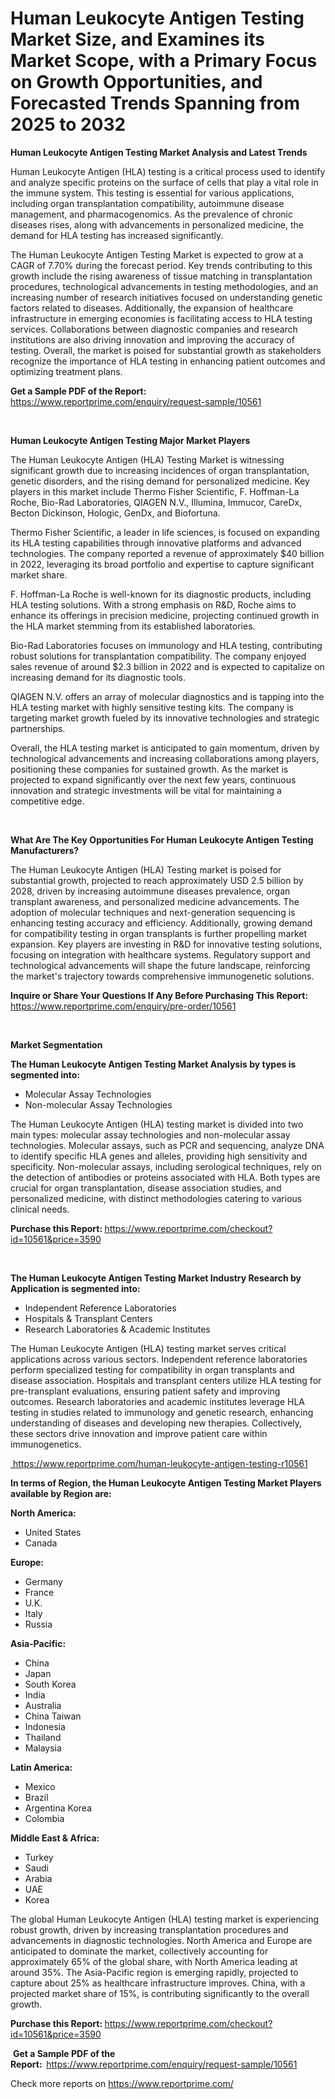 <p><h1>Human Leukocyte Antigen Testing Market Size, and Examines its Market Scope, with a Primary Focus on Growth Opportunities, and Forecasted Trends Spanning from 2025 to 2032</h1></p><p><strong>Human Leukocyte Antigen Testing Market Analysis and Latest Trends</strong></p>
<p><p>Human Leukocyte Antigen (HLA) testing is a critical process used to identify and analyze specific proteins on the surface of cells that play a vital role in the immune system. This testing is essential for various applications, including organ transplantation compatibility, autoimmune disease management, and pharmacogenomics. As the prevalence of chronic diseases rises, along with advancements in personalized medicine, the demand for HLA testing has increased significantly.</p><p>The Human Leukocyte Antigen Testing Market is expected to grow at a CAGR of 7.70% during the forecast period. Key trends contributing to this growth include the rising awareness of tissue matching in transplantation procedures, technological advancements in testing methodologies, and an increasing number of research initiatives focused on understanding genetic factors related to diseases. Additionally, the expansion of healthcare infrastructure in emerging economies is facilitating access to HLA testing services. Collaborations between diagnostic companies and research institutions are also driving innovation and improving the accuracy of testing. Overall, the market is poised for substantial growth as stakeholders recognize the importance of HLA testing in enhancing patient outcomes and optimizing treatment plans.</p></p>
<p><strong>Get a Sample PDF of the Report:&nbsp;</strong> <a href="https://www.reportprime.com/enquiry/request-sample/10561?utm_campaign=3566&utm_medium=2&utm_source=Github&utm_content=ia&utm_term=20032025&utm_id=human-leukocyte-antigen-testing">https://www.reportprime.com/enquiry/request-sample/10561</a></p>
<p>&nbsp;</p>
<p><strong>Human Leukocyte Antigen Testing Major Market Players</strong></p>
<p><p>The Human Leukocyte Antigen (HLA) Testing Market is witnessing significant growth due to increasing incidences of organ transplantation, genetic disorders, and the rising demand for personalized medicine. Key players in this market include Thermo Fisher Scientific, F. Hoffman-La Roche, Bio-Rad Laboratories, QIAGEN N.V., Illumina, Immucor, CareDx, Becton Dickinson, Hologic, GenDx, and Biofortuna. </p><p>Thermo Fisher Scientific, a leader in life sciences, is focused on expanding its HLA testing capabilities through innovative platforms and advanced technologies. The company reported a revenue of approximately $40 billion in 2022, leveraging its broad portfolio and expertise to capture significant market share.</p><p>F. Hoffman-La Roche is well-known for its diagnostic products, including HLA testing solutions. With a strong emphasis on R&D, Roche aims to enhance its offerings in precision medicine, projecting continued growth in the HLA market stemming from its established laboratories.</p><p>Bio-Rad Laboratories focuses on immunology and HLA testing, contributing robust solutions for transplantation compatibility. The company enjoyed sales revenue of around $2.3 billion in 2022 and is expected to capitalize on increasing demand for its diagnostic tools.</p><p>QIAGEN N.V. offers an array of molecular diagnostics and is tapping into the HLA testing market with highly sensitive testing kits. The company is targeting market growth fueled by its innovative technologies and strategic partnerships.</p><p>Overall, the HLA testing market is anticipated to gain momentum, driven by technological advancements and increasing collaborations among players, positioning these companies for sustained growth. As the market is projected to expand significantly over the next few years, continuous innovation and strategic investments will be vital for maintaining a competitive edge.</p></p>
<p>&nbsp;</p>
<p><strong>What Are The Key Opportunities For Human Leukocyte Antigen Testing Manufacturers?</strong></p>
<p><p>The Human Leukocyte Antigen (HLA) Testing market is poised for substantial growth, projected to reach approximately USD 2.5 billion by 2028, driven by increasing autoimmune diseases prevalence, organ transplant awareness, and personalized medicine advancements. The adoption of molecular techniques and next-generation sequencing is enhancing testing accuracy and efficiency. Additionally, growing demand for compatibility testing in organ transplants is further propelling market expansion. Key players are investing in R&D for innovative testing solutions, focusing on integration with healthcare systems. Regulatory support and technological advancements will shape the future landscape, reinforcing the market's trajectory towards comprehensive immunogenetic solutions.</p></p>
<p><strong>Inquire or Share Your Questions If Any Before Purchasing This Report:</strong> <a href="https://www.reportprime.com/enquiry/pre-order/10561?utm_campaign=3566&utm_medium=2&utm_source=Github&utm_content=ia&utm_term=20032025&utm_id=human-leukocyte-antigen-testing">https://www.reportprime.com/enquiry/pre-order/10561</a></p>
<p>&nbsp;</p>
<p><strong>Market Segmentation</strong></p>
<p><strong>The Human Leukocyte Antigen Testing Market Analysis by types is segmented into:</strong></p>
<p><ul><li>Molecular Assay Technologies</li><li>Non-molecular Assay Technologies</li></ul></p>
<p><p>The Human Leukocyte Antigen (HLA) testing market is divided into two main types: molecular assay technologies and non-molecular assay technologies. Molecular assays, such as PCR and sequencing, analyze DNA to identify specific HLA genes and alleles, providing high sensitivity and specificity. Non-molecular assays, including serological techniques, rely on the detection of antibodies or proteins associated with HLA. Both types are crucial for organ transplantation, disease association studies, and personalized medicine, with distinct methodologies catering to various clinical needs.</p></p>
<p><strong>Purchase this Report:&nbsp;</strong><a href="https://www.reportprime.com/checkout?id=10561&price=3590&utm_campaign=3566&utm_medium=2&utm_source=Github&utm_content=ia&utm_term=20032025&utm_id=human-leukocyte-antigen-testing">https://www.reportprime.com/checkout?id=10561&price=3590</a></p>
<p>&nbsp;</p>
<p><strong>The Human Leukocyte Antigen Testing Market Industry Research by Application is segmented into:</strong></p>
<p><ul><li>Independent Reference Laboratories</li><li>Hospitals & Transplant Centers</li><li>Research Laboratories & Academic Institutes</li></ul></p>
<p><p>The Human Leukocyte Antigen (HLA) testing market serves critical applications across various sectors. Independent reference laboratories perform specialized testing for compatibility in organ transplants and disease association. Hospitals and transplant centers utilize HLA testing for pre-transplant evaluations, ensuring patient safety and improving outcomes. Research laboratories and academic institutes leverage HLA testing in studies related to immunology and genetic research, enhancing understanding of diseases and developing new therapies. Collectively, these sectors drive innovation and improve patient care within immunogenetics.</p></p>
<p><a href="https://www.reportprime.com/human-leukocyte-antigen-testing-r10561?utm_campaign=3566&utm_medium=2&utm_source=Github&utm_content=ia&utm_term=20032025&utm_id=human-leukocyte-antigen-testing">&nbsp;https://www.reportprime.com/human-leukocyte-antigen-testing-r10561</a></p>
<p><strong>In terms of Region, the Human Leukocyte Antigen Testing Market Players available by Region are:</strong></p>
<p>
    <p> <strong> North America: </strong>
        <ul>
            <li>United States</li>
            <li>Canada</li>
        </ul>
        </p> 
    <p> <strong> Europe: </strong>
        <ul>
            <li>Germany</li>
            <li>France</li>
            <li>U.K.</li>
            <li>Italy</li>
            <li>Russia</li>
        </ul>
        </p> 
    <p> <strong> Asia-Pacific: </strong>
        <ul>
            <li>China</li>
            <li>Japan</li>
            <li>South Korea</li>
            <li>India</li>
            <li>Australia</li>
            <li>China Taiwan</li>
            <li>Indonesia</li>
            <li>Thailand</li>
            <li>Malaysia</li>
        </ul>
        </p> 
    <p> <strong> Latin America: </strong>
        <ul>
            <li>Mexico</li>
            <li>Brazil</li>
            <li>Argentina Korea</li>
            <li>Colombia</li>
        </ul>
        </p> 
    <p> <strong> Middle East & Africa: </strong>
        <ul>
            <li>Turkey</li>
            <li>Saudi</li>
            <li>Arabia</li>
            <li>UAE</li>
            <li>Korea</li>
        </ul>
    </p>
    </p>
<p><p>The global Human Leukocyte Antigen (HLA) testing market is experiencing robust growth, driven by increasing transplantation procedures and advancements in diagnostic technologies. North America and Europe are anticipated to dominate the market, collectively accounting for approximately 65% of the global share, with North America leading at around 35%. The Asia-Pacific region is emerging rapidly, projected to capture about 25% as healthcare infrastructure improves. China, with a projected market share of 15%, is contributing significantly to the overall growth.</p></p>
<p><strong>Purchase this Report: </strong><a href="https://www.reportprime.com/checkout?id=10561&price=3590&utm_campaign=3566&utm_medium=2&utm_source=Github&utm_content=ia&utm_term=20032025&utm_id=human-leukocyte-antigen-testing">https://www.reportprime.com/checkout?id=10561&price=3590</a></p>
<p>&nbsp;<strong>Get a Sample PDF of the Report:&nbsp;&nbsp;</strong><a href="https://www.reportprime.com/enquiry/request-sample/10561?utm_campaign=3566&utm_medium=2&utm_source=Github&utm_content=ia&utm_term=20032025&utm_id=human-leukocyte-antigen-testing">https://www.reportprime.com/enquiry/request-sample/10561</a></p>
<p><strong></strong></p>
<p>Check more reports on <a href="https://www.reportprime.com/?utm_campaign=3566&utm_medium=2&utm_source=Github&utm_content=ia&utm_term=20032025&utm_id=human-leukocyte-antigen-testing">https://www.reportprime.com/</a></p>